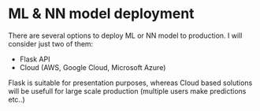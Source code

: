 # ML & NN model deployment 

There are several options to deploy ML or NN model to production.
I will consider just two of them:

- Flask API
- Cloud (AWS, Google Cloud, Microsoft Azure)

Flask is suitable for presentation purposes, whereas Cloud based solutions will be usefull for large scale production (multiple users make predictions etc..)

